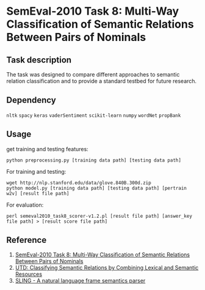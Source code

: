 # SemEval-2010 Task 8: Multi-Way Classification of Semantic Relations Between Pairs of Nominals

## Task description
The task was designed to compare different approaches to semantic relation classification and to provide a standard testbed for future research.
## Dependency
`nltk` `spacy` `keras` `vaderSentiment` `scikit-learn` `numpy` `wordNet` `propBank`
## Usage
get training and testing features:
```
python preprocessing.py [training data path] [testing data path]
```
For training and testing:
```
wget http://nlp.stanford.edu/data/glove.840B.300d.zip
python model.py [training data path] [testing data path] [pertrain w2v] [result file path]
```
For evaluation:
```
perl semeval2010_task8_scorer-v1.2.pl [result file path] [answer_key file path] > [result score file path]
```

## Reference
1. [SemEval-2010 Task 8: Multi-Way Classification of Semantic Relations Between Pairs of Nominals](http://www.aclweb.org/anthology/S10-1006)
2. [UTD: Classifying Semantic Relations by Combining Lexical and Semantic Resources](http://www.aclweb.org/anthology/S10-1057)
3. [SLING - A natural language frame semantics parser](https://github.com/google/sling)
